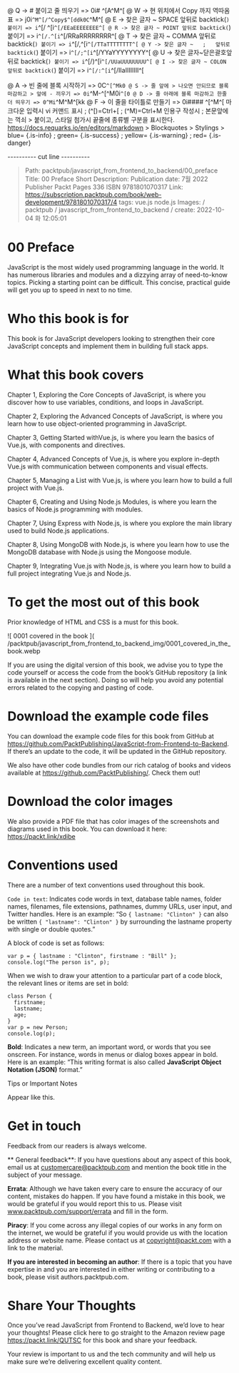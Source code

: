 
@ Q -> # 붙이고 줄 띄우기 => 0i# ^[A^M^[
@ W -> 현 위치에서 Copy 까지 역따옴표 => j0i```^M^[/^Copy$^[ddk0C```^M^[
@ E -> 찾은 글자 ~ SPACE 앞뒤로 backtick(`) 붙이기 => i`^[/ ^[i`^[/EEaEEEEEEEE^[
@ R -> 찾은 글자 ~ POINT 앞뒤로 backtick(`) 붙이기 => i`^[/.^[i`^[/RRaRRRRRRRR^[
@ T -> 찾은 글자 ~ COMMA 앞뒤로 backtick(`) 붙이기 => i`^[/,^[i`^[/TTaTTTTTTTT^[
@ Y -> 찾은 글자 ~   ;   앞뒤로 backtick(`) 붙이기 => i`^[/;^[i`^[/YYaYYYYYYYY^[
@ U -> 찾은 글자~닫은괄호앞뒤로 backtick(`) 붙이기 => i`^[/)^[i`^[/UUaUUUUUUUU^[
@ I -> 찾은 글자 ~ COLON 앞뒤로 backtick(`) 붙이기 => i`^[/:^[i`^[/IIaIIIIIIII^[

@ A -> 빈 줄에 블록 시작하기 => 0C```^[^Mk0
@ S -> 줄 앞에 > 나오면 안되므로 블록 마감하고 > 앞에 - 끼우기 => 0i```^M-^[^M0i```^[0
@ D -> 줄 아래에 블록 마감하고 한줄 더 띄우기 => 0^Mi```^M^M^[kk
@ F -> 이 줄을 타이틀로 만들기 => 0i#### ^[^M^[
    마크다운 입력시 vi 커맨드 표시 ; (^[)=Ctrl+[ ; (^M)=Ctrl+M
    인용구 작성시 ; 본문앞에는 꺽쇠 > 붙이고, 스타일 첨가시 끝줄에 종류별 구분을 표시한다.
    https://docs.requarks.io/en/editors/markdown > Blockquotes > Stylings >
    blue= {.is-info} ; green= {.is-success} ; yellow= {.is-warning} ; red= {.is-danger}

---------- cut line ----------


> Path: packtpub/javascript_from_frontend_to_backend/00_preface
> Title: 00 Preface
> Short Description: Publication date: 7월 2022 Publisher Packt Pages 336 ISBN 9781801070317
> Link: https://subscription.packtpub.com/book/web-development/9781801070317/4
> tags: vue.js node.js
> Images: / packtpub / javascript_from_frontend_to_backend /
> create: 2022-10-04 화 12:05:01

# 00 Preface

JavaScript is the most widely used programming language in the world. It has numerous libraries and modules and a dizzying array of need-to-know topics. Picking a starting point can be difficult. This concise, practical guide will get you up to speed in next to no time.

# Who this book is for

This book is for JavaScript developers looking to strengthen their core JavaScript concepts and implement them in building full stack apps.

# What this book covers

Chapter 1, Exploring the Core Concepts of JavaScript, is where you discover how to use variables, conditions, and loops in JavaScript.

Chapter 2, Exploring the Advanced Concepts of JavaScript, is where you learn how to use object-oriented programming in JavaScript.

Chapter 3, Getting Started withVue.js, is where you learn the basics of Vue.js, with components and directives.

Chapter 4, Advanced Concepts of Vue.js, is where you explore in-depth Vue.js with communication between components and visual effects.

Chapter 5, Managing a List with Vue.js, is where you learn how to build a full project with Vue.js.

Chapter 6, Creating and Using Node.js Modules, is where you learn the basics of Node.js programming with modules.

Chapter 7, Using Express with Node.js, is where you explore the main library used to build Node.js applications.

Chapter 8, Using MongoDB with Node.js, is where you learn how to use the MongoDB database with Node.js using the Mongoose module.

Chapter 9, Integrating Vue.js with Node.js, is where you learn how to build a full project integrating Vue.js and Node.js.

# To get the most out of this book

Prior knowledge of HTML and CSS is a must for this book.

![ 0001 covered in the book ]( /packtpub/javascript_from_frontend_to_backend_img/0001_covered_in_the_book.webp

If you are using the digital version of this book, we advise you to type the code yourself or access the code from the book’s GitHub repository (a link is available in the next section). Doing so will help you avoid any potential errors related to the copying and pasting of code.

# Download the example code files

You can download the example code files for this book from GitHub at https://github.com/PacktPublishing/JavaScript-from-Frontend-to-Backend. If there’s an update to the code, it will be updated in the GitHub repository.

We also have other code bundles from our rich catalog of books and videos available at https://github.com/PacktPublishing/. Check them out!

# Download the color images

We also provide a PDF file that has color images of the screenshots and diagrams used in this book. You can download it here: https://packt.link/xdibe

# Conventions used

There are a number of text conventions used throughout this book.

`Code in text`: Indicates code words in text, database table names, folder names, filenames, file extensions, pathnames, dummy URLs, user input, and Twitter handles. Here is an example: “So `{ lastname: "Clinton" }` can also be written `{ "lastname": "Clinton" }` by surrounding the lastname property with single or double quotes.”

A block of code is set as follows:

```
var p = { lastname : "Clinton", firstname : "Bill" };
console.log("The person is", p);
```

When we wish to draw your attention to a particular part of a code block, the relevant lines or items are set in bold:

```
class Person {
  firstname;
  lastname;
  age;
}
var p = new Person;
console.log(p);
```

**Bold**: Indicates a new term, an important word, or words that you see onscreen. For instance, words in menus or dialog boxes appear in bold. Here is an example: “This writing format is also called **JavaScript Object Notation (JSON)** format.”

Tips or Important Notes

Appear like this.

# Get in touch

Feedback from our readers is always welcome.

** General feedback**: If you have questions about any aspect of this book, email us at customercare@packtpub.com and mention the book title in the subject of your message.

**Errata**: Although we have taken every care to ensure the accuracy of our content, mistakes do happen. If you have found a mistake in this book, we would be grateful if you would report this to us. Please visit www.packtpub.com/support/errata and fill in the form.

**Piracy**: If you come across any illegal copies of our works in any form on the internet, we would be grateful if you would provide us with the location address or website name. Please contact us at copyright@packt.com with a link to the material.

**If you are interested in becoming an author**: If there is a topic that you have expertise in and you are interested in either writing or contributing to a book, please visit authors.packtpub.com.

# Share Your Thoughts

Once you’ve read JavaScript from Frontend to Backend, we’d love to hear your thoughts! Please click here to go straight to the Amazon review page https://packt.link/QUTSC for this book and share your feedback.

Your review is important to us and the tech community and will help us make sure we’re delivering excellent quality content.


